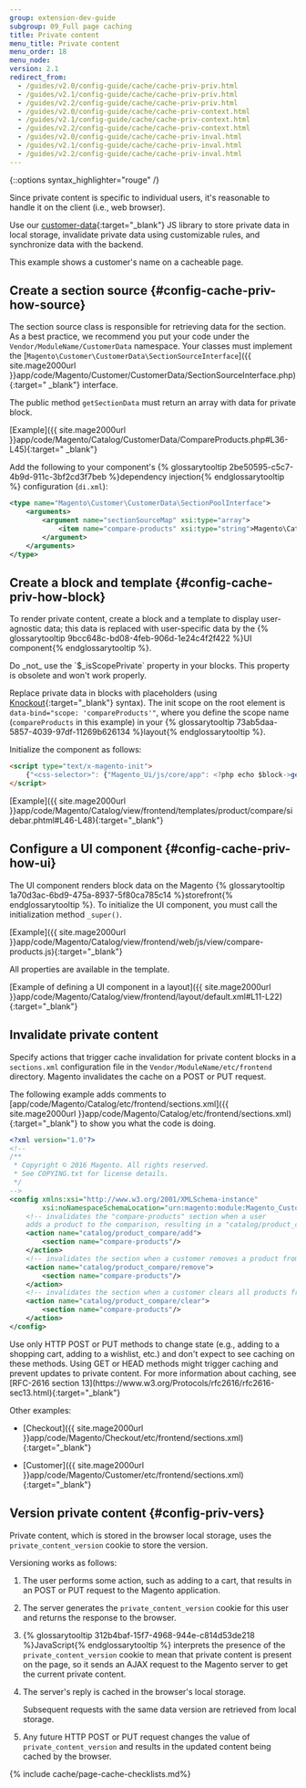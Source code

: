 ```yaml
---
group: extension-dev-guide
subgroup: 09_Full page caching
title: Private content
menu_title: Private content
menu_order: 18
menu_node:
version: 2.1
redirect_from:
  - /guides/v2.0/config-guide/cache/cache-priv-priv.html
  - /guides/v2.1/config-guide/cache/cache-priv-priv.html
  - /guides/v2.2/config-guide/cache/cache-priv-priv.html
  - /guides/v2.0/config-guide/cache/cache-priv-context.html
  - /guides/v2.1/config-guide/cache/cache-priv-context.html
  - /guides/v2.2/config-guide/cache/cache-priv-context.html
  - /guides/v2.0/config-guide/cache/cache-priv-inval.html
  - /guides/v2.1/config-guide/cache/cache-priv-inval.html
  - /guides/v2.2/config-guide/cache/cache-priv-inval.html
---
```


{::options syntax_highlighter="rouge" /}

Since private content is specific to individual users, it's reasonable to handle it on the client (i.e., web browser).

Use our [customer-data](https://github.com/magento/magento2/blob/2.0/app/code/Magento/Customer/view/frontend/web/js/customer-data.js){:target="&#95;blank"} JS library to store private data in local storage, invalidate private data using customizable rules, and synchronize data with the backend.

This example shows a customer's name on a cacheable page.

## Create a section source {#config-cache-priv-how-source}

The section source class is responsible for retrieving data for the section. As a best practice, we recommend you put your code under the `Vendor/ModuleName/CustomerData` namespace. Your classes must implement the [`Magento\Customer\CustomerData\SectionSourceInterface`]({{ site.mage2000url }}app/code/Magento/Customer/CustomerData/SectionSourceInterface.php){:target=" &#95;blank"} interface.

The public method `getSectionData` must return an array with data for private block.

[Example]({{ site.mage2000url }}app/code/Magento/Catalog/CustomerData/CompareProducts.php#L36-L45){:target=" &#95;blank"}

Add the following to your component's {% glossarytooltip 2be50595-c5c7-4b9d-911c-3bf2cd3f7beb %}dependency injection{% endglossarytooltip %} configuration (`di.xml`):

``` xml
<type name="Magento\Customer\CustomerData\SectionPoolInterface">
    <arguments>
        <argument name="sectionSourceMap" xsi:type="array">
            <item name="compare-products" xsi:type="string">Magento\Catalog\CustomerData\CompareProducts</item>
        </argument>
    </arguments>
</type>
```

## Create a block and template {#config-cache-priv-how-block}

To render private content, create a block and a template to display user-agnostic data; this data is replaced with user-specific data by the {% glossarytooltip 9bcc648c-bd08-4feb-906d-1e24c4f2f422 %}UI component{% endglossarytooltip %}.

<div class="bs-callout bs-callout-info" id="info" markdown="1">
Do _not_ use the `$_isScopePrivate` property in your blocks. This property is obsolete and won't work properly.
</div>

Replace private data in blocks with placeholders (using [Knockout](http://knockoutjs.com/documentation/introduction.html){:target="&#95;blank"} syntax). The init scope on the root element is `data-bind="scope: 'compareProducts'"`, where you define the scope name (`compareProducts` in this example) in your {% glossarytooltip 73ab5daa-5857-4039-97df-11269b626134 %}layout{% endglossarytooltip %}.

Initialize the component as follows:

``` html
<script type="text/x-magento-init">
    {"<css-selector>": {"Magento_Ui/js/core/app": <?php echo $block->getJsLayout();?>}}
</script>
```

[Example]({{ site.mage2000url }}app/code/Magento/Catalog/view/frontend/templates/product/compare/sidebar.phtml#L46-L48){:target="&#95;blank"}

## Configure a UI component {#config-cache-priv-how-ui}

The UI component renders block data on the Magento {% glossarytooltip 1a70d3ac-6bd9-475a-8937-5f80ca785c14 %}storefront{% endglossarytooltip %}. To initialize the UI component, you must call the initialization method `_super()`.

[Example]({{ site.mage2000url }}app/code/Magento/Catalog/view/frontend/web/js/view/compare-products.js){:target="&#95;blank"}

All properties are available in the template.

[Example of defining a UI component in a layout]({{ site.mage2000url }}app/code/Magento/Catalog/view/frontend/layout/default.xml#L11-L22){:target="&#95;blank"}

## Invalidate private content

Specify actions that trigger cache invalidation for private content blocks in a `sections.xml` configuration file in the `Vendor/ModuleName/etc/frontend` directory. Magento invalidates the cache on a POST or PUT request.

The following example adds comments to [app/code/Magento/Catalog/etc/frontend/sections.xml]({{ site.mage2000url }}app/code/Magento/Catalog/etc/frontend/sections.xml){:target="&#95;blank"} to show you what the code is doing.

``` xml
<?xml version="1.0"?>
<!--
/**
 * Copyright © 2016 Magento. All rights reserved.
 * See COPYING.txt for license details.
 */
-->
<config xmlns:xsi="http://www.w3.org/2001/XMLSchema-instance"
        xsi:noNamespaceSchemaLocation="urn:magento:module:Magento_Customer:etc/sections.xsd">
    <!-- invalidates the "compare-products" section when a user
    adds a product to the comparison, resulting in a "catalog/product_compare/add" POST request -->
    <action name="catalog/product_compare/add">
        <section name="compare-products"/>
    </action>
    <!-- invalidates the section when a customer removes a product from the comparison -->
    <action name="catalog/product_compare/remove">
        <section name="compare-products"/>
    </action>
    <!-- invalidates the section when a customer clears all products from the comparison -->
    <action name="catalog/product_compare/clear">
        <section name="compare-products"/>
    </action>
</config>
```

<div class="bs-callout bs-callout-warning" markdown="1">
Use only HTTP POST or PUT methods to change state (e.g., adding to a shopping cart, adding to a wishlist, etc.) and don't expect to see caching on these methods. Using GET or HEAD methods might trigger caching and prevent updates to private content. For more information about caching, see [RFC-2616 section 13](https://www.w3.org/Protocols/rfc2616/rfc2616-sec13.html){:target="&#95;blank"}
</div>

Other examples:

-   [Checkout]({{ site.mage2000url }}app/code/Magento/Checkout/etc/frontend/sections.xml){:target="&#95;blank"}

-   [Customer]({{ site.mage2000url }}app/code/Magento/Customer/etc/frontend/sections.xml){:target="&#95;blank"}

## Version private content {#config-priv-vers}

Private content, which is stored in the browser local storage, uses the `private_content_version` cookie to store the version.

Versioning works as follows:

1.  The user performs some action, such as adding to a cart, that results in an POST or PUT request to the Magento application.
2.  The server generates the `private_content_version` cookie for this user and returns the response to the browser.
3.  {% glossarytooltip 312b4baf-15f7-4968-944e-c814d53de218 %}JavaScript{% endglossarytooltip %} interprets the presence of the `private_content_version` cookie to mean that private content is present on the page, so it sends an AJAX request to the Magento server to get the current private content.
4.  The server's reply is cached in the browser's local storage.

    Subsequent requests with the same data version are retrieved from local storage.
5.  Any future HTTP POST or PUT request changes the value of `private_content_version` and results in the updated content being cached by the browser.

{% include cache/page-cache-checklists.md%}
